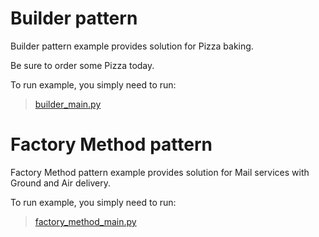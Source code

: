 # Builder pattern

Builder pattern example provides solution for Pizza baking. 

Be sure to order some Pizza today.

To run example, you simply need to run:

> [builder_main.py](builder/builder_main.py)

# Factory Method pattern

Factory Method pattern example provides solution for Mail services with Ground and Air delivery.

To run example, you simply need to run:

> [factory_method_main.py](factory_method/factory_method_main.py)
